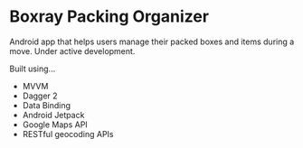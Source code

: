 # Boxray Packing Organizer

Android app that helps users manage their packed boxes and items during a move. Under active development.

Built using...

- MVVM
- Dagger 2
- Data Binding
- Android Jetpack
- Google Maps API
- RESTful geocoding APIs
